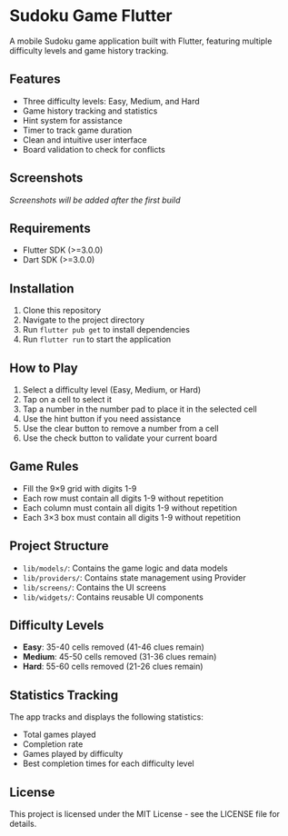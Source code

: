 # Sudoku Game Flutter

A mobile Sudoku game application built with Flutter, featuring multiple difficulty levels and game history tracking.

## Features

- Three difficulty levels: Easy, Medium, and Hard
- Game history tracking and statistics
- Hint system for assistance
- Timer to track game duration
- Clean and intuitive user interface
- Board validation to check for conflicts

## Screenshots

*Screenshots will be added after the first build*

## Requirements

- Flutter SDK (>=3.0.0)
- Dart SDK (>=3.0.0)

## Installation

1. Clone this repository
2. Navigate to the project directory
3. Run `flutter pub get` to install dependencies
4. Run `flutter run` to start the application

## How to Play

1. Select a difficulty level (Easy, Medium, or Hard)
2. Tap on a cell to select it
3. Tap a number in the number pad to place it in the selected cell
4. Use the hint button if you need assistance
5. Use the clear button to remove a number from a cell
6. Use the check button to validate your current board

## Game Rules

- Fill the 9×9 grid with digits 1-9
- Each row must contain all digits 1-9 without repetition
- Each column must contain all digits 1-9 without repetition
- Each 3×3 box must contain all digits 1-9 without repetition

## Project Structure

- `lib/models/`: Contains the game logic and data models
- `lib/providers/`: Contains state management using Provider
- `lib/screens/`: Contains the UI screens
- `lib/widgets/`: Contains reusable UI components

## Difficulty Levels

- **Easy**: 35-40 cells removed (41-46 clues remain)
- **Medium**: 45-50 cells removed (31-36 clues remain)
- **Hard**: 55-60 cells removed (21-26 clues remain)

## Statistics Tracking

The app tracks and displays the following statistics:

- Total games played
- Completion rate
- Games played by difficulty
- Best completion times for each difficulty level

## License

This project is licensed under the MIT License - see the LICENSE file for details.